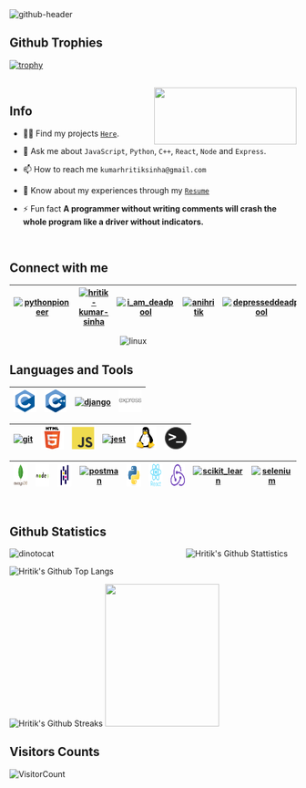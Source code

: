 <img width="1119" alt="github-header" src="https://github.com/pythonpioneer/pythonpioneer/assets/85961247/63f1d6ac-e0b2-4811-be00-a49719db970f">


## Github Trophies
[![trophy](https://github-profile-trophy.vercel.app/?username=pythonpioneer&theme=onedark)](https://github.com/ryo-ma/github-profile-trophy) 

<br>

<img src="https://github.com/pythonpioneer/testing-md-files/assets/85961247/bc51ccca-4349-4192-a9c3-42006e2cc66f" align="right" width="250" height="100">


## Info

- 👨‍💻 Find my projects [`Here`](https://github.com/pythonpioneerhttps://github.com/pythonpioneer).

- 💬 Ask me about `JavaScript`, `Python`, `C++`, `React`, `Node` and `Express`.

- 📫 How to reach me `kumarhritiksinha@gmail.com`

- 📄 Know about my experiences through my [`Resume`](https://drive.google.com/file/d/1d24yulA5iMO67eno9tmW4bURkrI40rD-/view?usp=sharing)

- ⚡ Fun fact **A programmer without writing comments will crash the whole program like a driver without indicators.**

<br>

## Connect with me

| <a href="https://twitter.com/pythonpioneer" target="blank"><img align="center" src="https://raw.githubusercontent.com/rahuldkjain/github-profile-readme-generator/master/src/images/icons/Social/twitter.svg" alt="pythonpioneer" height="30" width="40" /></a> | <a href="https://linkedin.com/in/hritik-kumar-sinha" target="blank"><img align="center" src="https://raw.githubusercontent.com/rahuldkjain/github-profile-readme-generator/master/src/images/icons/Social/linked-in-alt.svg" alt="hritik-kumar-sinha" height="30" width="40" /></a> | <a href="https://www.codechef.com/users/i_am_deadpool" target="blank"><img align="center" src="https://img.icons8.com/fluency/48/codechef.png" alt="i_am_deadpool" height="30" width="40" /></a> | <a href="https://www.hackerrank.com/anihritik" target="blank"><img align="center" src="https://raw.githubusercontent.com/rahuldkjain/github-profile-readme-generator/master/src/images/icons/Social/hackerrank.svg" alt="anihritik" height="30" width="40" /></a> | <a href="https://auth.geeksforgeeks.org/user/depresseddeadpool" target="blank"><img align="center" src="https://raw.githubusercontent.com/rahuldkjain/github-profile-readme-generator/master/src/images/icons/Social/geeks-for-geeks.svg" alt="depresseddeadpool" height="30" width="40" /></a>
|---|---|---|---|---|
<img src="https://github.com/pythonpioneer/testing-md-files/assets/85961247/5cde6062-b66a-4fd1-ba21-335b0bd12bb7" alt="linux" align="right" style="margin-right: 10px;" width="300px" />

<br>

## Languages and Tools

| <a href="https://www.cprogramming.com/" target="_blank" rel="noreferrer"> <img src="https://raw.githubusercontent.com/devicons/devicon/master/icons/c/c-original.svg" alt="c" width="40" height="40"/> </a>  |  <a href="https://www.w3schools.com/cpp/" target="_blank" rel="noreferrer"> <img src="https://raw.githubusercontent.com/devicons/devicon/master/icons/cplusplus/cplusplus-original.svg" alt="cplusplus" width="40" height="40"/> </a> | <a href="https://www.djangoproject.com/" target="_blank" rel="noreferrer"> <img src="https://cdn.worldvectorlogo.com/logos/django.svg" alt="django" width="40" height="40"/> </a>  | <a href="https://expressjs.com" target="_blank" rel="noreferrer"> <img src="https://raw.githubusercontent.com/devicons/devicon/master/icons/express/express-original-wordmark.svg" alt="express" width="40" height="40"/> </a> | 
|---|---|---|---|

| <a href="https://git-scm.com/" target="_blank" rel="noreferrer"> <img src="https://www.vectorlogo.zone/logos/git-scm/git-scm-icon.svg" alt="git" width="40" height="40"/> </a> | <a href="https://www.w3.org/html/" target="_blank" rel="noreferrer"> <img src="https://raw.githubusercontent.com/devicons/devicon/master/icons/html5/html5-original-wordmark.svg" alt="html5" width="40" height="40"/> </a> | <a href="https://developer.mozilla.org/en-US/docs/Web/JavaScript" target="_blank" rel="noreferrer"> <img src="https://raw.githubusercontent.com/devicons/devicon/master/icons/javascript/javascript-original.svg" alt="javascript" width="40" height="40"/> </a> | <a href="https://jestjs.io" target="_blank" rel="noreferrer"> <img src="https://www.vectorlogo.zone/logos/jestjsio/jestjsio-icon.svg" alt="jest" width="40" height="40"/> </a> | <a href="https://www.linux.org/" target="_blank" rel="noreferrer"> <img src="https://raw.githubusercontent.com/devicons/devicon/master/icons/linux/linux-original.svg" alt="linux" width="40" height="40"/> </a> | <img height="40" width="40" src="https://raw.githubusercontent.com/github/explore/80688e429a7d4ef2fca1e82350fe8e3517d3494d/topics/terminal/terminal.png"> |
|---|---|---|---|---|---|

| <a href="https://www.mongodb.com/" target="_blank" rel="noreferrer"> <img src="https://raw.githubusercontent.com/devicons/devicon/master/icons/mongodb/mongodb-original-wordmark.svg" alt="mongodb" width="40" height="40"/> </a> | <a href="https://nodejs.org" target="_blank" rel="noreferrer"> <img src="https://raw.githubusercontent.com/devicons/devicon/master/icons/nodejs/nodejs-original-wordmark.svg" alt="nodejs" width="40" height="40"/> </a> | <a href="https://pandas.pydata.org/" target="_blank" rel="noreferrer"> <img src="https://raw.githubusercontent.com/devicons/devicon/2ae2a900d2f041da66e950e4d48052658d850630/icons/pandas/pandas-original.svg" alt="pandas" width="40" height="40"/> </a> | <a href="https://postman.com" target="_blank" rel="noreferrer"> <img src="https://www.vectorlogo.zone/logos/getpostman/getpostman-icon.svg" alt="postman" width="40" height="40"/> </a> | <a href="https://www.python.org" target="_blank" rel="noreferrer"> <img src="https://raw.githubusercontent.com/devicons/devicon/master/icons/python/python-original.svg" alt="python" width="40" height="40"/> </a> | <a href="https://reactjs.org/" target="_blank" rel="noreferrer"> <img src="https://raw.githubusercontent.com/devicons/devicon/master/icons/react/react-original-wordmark.svg" alt="react" width="40" height="40"/> </a> | <a href="https://redux.js.org" target="_blank" rel="noreferrer"> <img src="https://raw.githubusercontent.com/devicons/devicon/master/icons/redux/redux-original.svg" alt="redux" width="40" height="40"/> </a> | <a href="https://scikit-learn.org/" target="_blank" rel="noreferrer"> <img src="https://upload.wikimedia.org/wikipedia/commons/0/05/Scikit_learn_logo_small.svg" alt="scikit_learn" width="40" height="40"/> </a> | <a href="https://www.selenium.dev" target="_blank" rel="noreferrer"> <img src="https://raw.githubusercontent.com/detain/svg-logos/780f25886640cef088af994181646db2f6b1a3f8/svg/selenium-logo.svg" alt="selenium" width="40" height="40"/> </a> | 
|---|---|---|---|---|---|---|---|---|
</p>

<br>

## Github Statistics

![Hritik's Github Stattistics](https://github-readme-stats.vercel.app/api/top-langs?username=pythonpioneer&show_icons=true_color=fff&icon_color=79ff97&text_color=9f9f9f&bg_color=151515)<img src="https://github.com/pythonpioneer/testing-md-files/assets/85961247/33537b5e-2944-4f09-b92c-1b62ab24a79d" alt="dinotocat" style="float: left; margin-right: 10px;" width="300px" />

![Hritik's Github Top Langs](https://github-readme-stats.vercel.app/api?username=pythonpioneer&show_icons=true_color=fff&icon_color=79ff97&text_color=9f9f9f&bg_color=151515)

![Hritik's Github Streaks](https://github-readme-streak-stats.herokuapp.com/?user=pythonpioneer&show_icons=true_color=fff&theme=dark)
<img src="https://github.com/pythonpioneer/pythonpioneer/assets/85961247/8402a133-d89d-42af-bc86-6942521fde28" width="200" height="250" style="overflow: visible;">



## Visitors Counts

![VisitorCount](https://profile-counter.glitch.me/pythonpioneer/count.svg)
